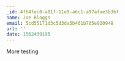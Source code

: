 ```yaml
---
_id: 4f64fec0-a01f-11e9-a6c1-a97afae3b3bf
name: Joe Bloggs
email: 5cd55171d3c5d3da5b461b705e920948
url: ''
date: 1562439195
---
```

More testing
